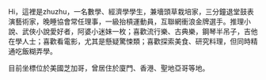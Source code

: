 Hi，這裡是zhuzhu，一名數學、經濟學學生，兼墻頭草栽培家，三分鐘退堂鼓表演藝術家，晚睡協會常任理事，一級抬槓運動員，互聯網衝浪金牌選手。推理小說、武俠小說愛好者，阿婆小迷妹一枚；喜歡流行樂、古典樂，鋼琴半吊子，吉他在學人士；喜歡看電影，尤其是懸疑驚悚類；喜歡探索美食、研究料理，但同時精通吃飯糊弄學。

目前坐標位於美國芝加哥，曾居住於廈門、香港、聖地亞哥等地。

